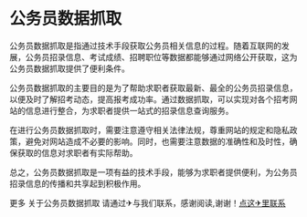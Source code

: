 # 公务员数据抓取

公务员数据抓取是指通过技术手段获取公务员相关信息的过程。随着互联网的发展，公务员招录信息、考试成绩、招聘职位等数据都能够通过网络公开获取，这为公务员数据抓取提供了便利条件。

公务员数据抓取的主要目的是为了帮助求职者获取最新、最全的公务员招录信息，以便及时了解招考动态，提高报考成功率。通过数据抓取，可以实现对各个招考网站的信息进行整合，为求职者提供一站式的招录信息查询服务。

在进行公务员数据抓取时，需要注意遵守相关法律法规，尊重网站的规定和隐私政策，避免对网站造成不必要的影响。同时，也需要注意数据的准确性和及时性，确保获取的信息对求职者有实际帮助。

总之，公务员数据抓取是一项有益的技术手段，能够为求职者提供便利，为公务员招录信息的传播和共享起到积极作用。

更多 关于公务员数据抓取 请通过✈与我们联系，感谢阅读,谢谢！[点这✈里联系](https://w.k02.cc)